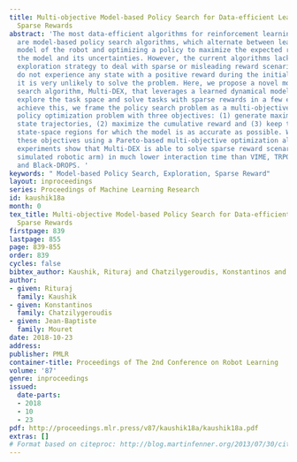 ```yaml
---
title: Multi-objective Model-based Policy Search for Data-efficient Learning with
  Sparse Rewards
abstract: 'The most data-efficient algorithms for reinforcement learning in robotics
  are model-based policy search algorithms, which alternate between learning a dynamical
  model of the robot and optimizing a policy to maximize the expected return given
  the model and its uncertainties. However, the current algorithms lack an effective
  exploration strategy to deal with sparse or misleading reward scenarios: if they
  do not experience any state with a positive reward during the initial random exploration,
  it is very unlikely to solve the problem. Here, we propose a novel model-based policy
  search algorithm, Multi-DEX, that leverages a learned dynamical model to efficiently
  explore the task space and solve tasks with sparse rewards in a few episodes. To
  achieve this, we frame the policy search problem as a multi-objective, model-based
  policy optimization problem with three objectives: (1) generate maximally novel
  state trajectories, (2) maximize the cumulative reward and (3) keep the system in
  state-space regions for which the model is as accurate as possible. We then optimize
  these objectives using a Pareto-based multi-objective optimization algorithm. The
  experiments show that Multi-DEX is able to solve sparse reward scenarios (with a
  simulated robotic arm) in much lower interaction time than VIME, TRPO, GEP-PG, CMA-ES
  and Black-DROPS. '
keywords: " Model-based Policy Search, Exploration, Sparse Reward"
layout: inproceedings
series: Proceedings of Machine Learning Research
id: kaushik18a
month: 0
tex_title: Multi-objective Model-based Policy Search for Data-efficient Learning with
  Sparse Rewards
firstpage: 839
lastpage: 855
page: 839-855
order: 839
cycles: false
bibtex_author: Kaushik, Rituraj and Chatzilygeroudis, Konstantinos and Mouret, Jean-Baptiste
author:
- given: Rituraj
  family: Kaushik
- given: Konstantinos
  family: Chatzilygeroudis
- given: Jean-Baptiste
  family: Mouret
date: 2018-10-23
address: 
publisher: PMLR
container-title: Proceedings of The 2nd Conference on Robot Learning
volume: '87'
genre: inproceedings
issued:
  date-parts:
  - 2018
  - 10
  - 23
pdf: http://proceedings.mlr.press/v87/kaushik18a/kaushik18a.pdf
extras: []
# Format based on citeproc: http://blog.martinfenner.org/2013/07/30/citeproc-yaml-for-bibliographies/
---
```

